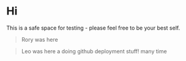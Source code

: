 # Hi

This is a safe space for testing - please feel free to be your best self.

> Rory was here

> Leo was here a doing github deployment stuff! many time
